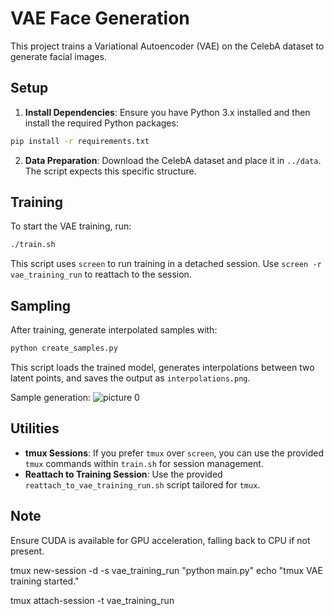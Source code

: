 # VAE Face Generation

This project trains a Variational Autoencoder (VAE) on the CelebA dataset to generate facial images.

## Setup

1. **Install Dependencies**: Ensure you have Python 3.x installed and then install the required Python packages:

```bash
pip install -r requirements.txt
```

2. **Data Preparation**: Download the CelebA dataset and place it in `../data`. The script expects this specific structure.

## Training

To start the VAE training, run:

```bash
./train.sh
```

This script uses `screen` to run training in a detached session. Use `screen -r vae_training_run` to reattach to the session.

## Sampling

After training, generate interpolated samples with:

```bash
python create_samples.py
```

This script loads the trained model, generates interpolations between two latent points, and saves the output as `interpolations.png`.

Sample generation:
![picture 0](https://i.imgur.com/shXHcT8.jpeg)  


## Utilities

- **tmux Sessions**: If you prefer `tmux` over `screen`, you can use the provided `tmux` commands within `train.sh` for session management.
- **Reattach to Training Session**: Use the provided `reattach_to_vae_training_run.sh` script tailored for `tmux`.

## Note

Ensure CUDA is available for GPU acceleration, falling back to CPU if not present.


tmux new-session -d -s vae_training_run "python main.py"
echo "tmux VAE training started."


tmux attach-session -t vae_training_run
